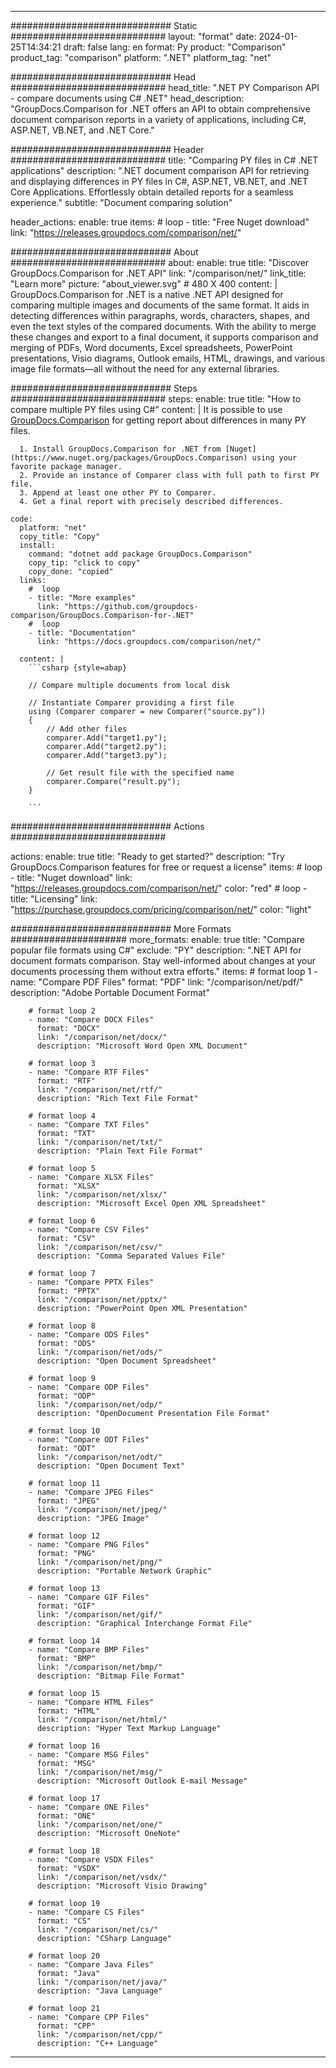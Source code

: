 
---
############################# Static ############################
layout: "format"
date:  2024-01-25T14:34:21
draft: false
lang: en
format: Py
product: "Comparison"
product_tag: "comparison"
platform: ".NET"
platform_tag: "net"

############################# Head ############################
head_title: ".NET PY Comparison API - compare documents using C# .NET"
head_description: "GroupDocs.Comparison for .NET offers an API to obtain comprehensive document comparison reports in a variety of applications, including C#, ASP.NET, VB.NET, and .NET Core."

############################# Header ############################
title: "Comparing PY files in C# .NET applications" 
description: ".NET document comparison API for retrieving and displaying differences in PY files in C#, ASP.NET, VB.NET, and .NET Core Applications. Effortlessly obtain detailed reports for a seamless experience."
subtitle: "Document comparing solution" 

header_actions:
  enable: true
  items:
    #  loop
    - title: "Free Nuget download"
      link: "https://releases.groupdocs.com/comparison/net/"
      
############################# About ############################
about:
    enable: true
    title: "Discover GroupDocs.Comparison for .NET API"
    link: "/comparison/net/"
    link_title: "Learn more"
    picture: "about_viewer.svg" # 480 X 400
    content: |
       GroupDocs.Comparison for .NET is a native .NET API designed for comparing multiple images and documents of the same format. It aids in detecting differences within paragraphs, words, characters, shapes, and even the text styles of the compared documents. With the ability to merge these changes and export to a final document, it supports comparison and merging of PDFs, Word documents, Excel spreadsheets, PowerPoint presentations, Visio diagrams, Outlook emails, HTML, drawings, and various image file formats—all without the need for any external libraries.

############################# Steps ############################
steps:
    enable: true
    title: "How to compare multiple PY files using C#"
    content: |
      It is possible to use [GroupDocs.Comparison](https://products.groupdocs.com/comparison/net/) for getting report about differences in many PY files.
      
      1. Install GroupDocs.Comparison for .NET from [Nuget](https://www.nuget.org/packages/GroupDocs.Comparison) using your favorite package manager.
      2. Provide an instance of Comparer class with full path to first PY file.
      3. Append at least one other PY to Comparer.
      4. Get a final report with precisely described differences.
   
    code:
      platform: "net"
      copy_title: "Copy"
      install:
        command: "dotnet add package GroupDocs.Comparison"
        copy_tip: "click to copy"
        copy_done: "copied"
      links:
        #  loop
        - title: "More examples"
          link: "https://github.com/groupdocs-comparison/GroupDocs.Comparison-for-.NET"
        #  loop
        - title: "Documentation"
          link: "https://docs.groupdocs.com/comparison/net/"
          
      content: |
        ```csharp {style=abap}

        // Compare multiple documents from local disk

        // Instantiate Comparer providing a first file
        using (Comparer comparer = new Comparer("source.py"))
        {
            // Add other files
        	comparer.Add("target1.py");
            comparer.Add("target2.py");
            comparer.Add("target3.py");

            // Get result file with the specified name
            comparer.Compare("result.py"); 
        }
        
        ```            

############################# Actions ############################

actions:
  enable: true
  title: "Ready to get started?"
  description: "Try GroupDocs.Comparison features for free or request a license"
  items:
    #  loop
    - title: "Nuget download"
      link: "https://releases.groupdocs.com/comparison/net/"
      color: "red"
        #  loop
    - title: "Licensing"
      link: "https://purchase.groupdocs.com/pricing/comparison/net/"
      color: "light"


############################# More Formats #####################
more_formats:
    enable: true
    title: "Compare popular file formats using C#"
    exclude: "PY"
    description: ".NET API for document formats comparison. Stay well-informed about changes at your documents processing them without extra efforts."
    items: 
        # format loop 1
        - name: "Compare PDF Files"
          format: "PDF"
          link: "/comparison/net/pdf/"
          description: "Adobe Portable Document Format"

        # format loop 2
        - name: "Compare DOCX Files"
          format: "DOCX"
          link: "/comparison/net/docx/"
          description: "Microsoft Word Open XML Document"

        # format loop 3
        - name: "Compare RTF Files"
          format: "RTF"
          link: "/comparison/net/rtf/"
          description: "Rich Text File Format"

        # format loop 4
        - name: "Compare TXT Files"
          format: "TXT"
          link: "/comparison/net/txt/"
          description: "Plain Text File Format"

        # format loop 5
        - name: "Compare XLSX Files"
          format: "XLSX"
          link: "/comparison/net/xlsx/"
          description: "Microsoft Excel Open XML Spreadsheet"

        # format loop 6
        - name: "Compare CSV Files"
          format: "CSV"
          link: "/comparison/net/csv/"
          description: "Comma Separated Values File"

        # format loop 7
        - name: "Compare PPTX Files"
          format: "PPTX"
          link: "/comparison/net/pptx/"
          description: "PowerPoint Open XML Presentation"

        # format loop 8
        - name: "Compare ODS Files"
          format: "ODS"
          link: "/comparison/net/ods/"
          description: "Open Document Spreadsheet"

        # format loop 9
        - name: "Compare ODP Files"
          format: "ODP"
          link: "/comparison/net/odp/"
          description: "OpenDocument Presentation File Format"

        # format loop 10
        - name: "Compare ODT Files"
          format: "ODT"
          link: "/comparison/net/odt/"
          description: "Open Document Text"

        # format loop 11
        - name: "Compare JPEG Files"
          format: "JPEG"
          link: "/comparison/net/jpeg/"
          description: "JPEG Image"

        # format loop 12
        - name: "Compare PNG Files"
          format: "PNG"
          link: "/comparison/net/png/"
          description: "Portable Network Graphic"

        # format loop 13
        - name: "Compare GIF Files"
          format: "GIF"
          link: "/comparison/net/gif/"
          description: "Graphical Interchange Format File"

        # format loop 14
        - name: "Compare BMP Files"
          format: "BMP"
          link: "/comparison/net/bmp/"
          description: "Bitmap File Format"

        # format loop 15
        - name: "Compare HTML Files"
          format: "HTML"
          link: "/comparison/net/html/"
          description: "Hyper Text Markup Language"

        # format loop 16
        - name: "Compare MSG Files"
          format: "MSG"
          link: "/comparison/net/msg/"
          description: "Microsoft Outlook E-mail Message"

        # format loop 17
        - name: "Compare ONE Files"
          format: "ONE"
          link: "/comparison/net/one/"
          description: "Microsoft OneNote"

        # format loop 18
        - name: "Compare VSDX Files"
          format: "VSDX"
          link: "/comparison/net/vsdx/"
          description: "Microsoft Visio Drawing"

        # format loop 19
        - name: "Compare CS Files"
          format: "CS"
          link: "/comparison/net/cs/"
          description: "CSharp Language"

        # format loop 20
        - name: "Compare Java Files"
          format: "Java"
          link: "/comparison/net/java/"
          description: "Java Language"
          
        # format loop 21
        - name: "Compare CPP Files"
          format: "CPP"
          link: "/comparison/net/cpp/"
          description: "C++ Language"
---